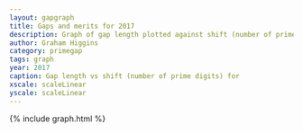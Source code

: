 ```yaml
---
layout: gapgraph
title: Gaps and merits for 2017
description: Graph of gap length plotted against shift (number of prime digits)
author: Graham Higgins
category: primegap
tags: graph
year: 2017
caption: Gap length vs shift (number of prime digits) for
xscale: scaleLinear
yscale: scaleLinear
---
```


{% include graph.html %}

